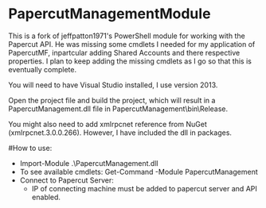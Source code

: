 PapercutManagementModule
========================

This is a fork of jeffpatton1971's PowerShell module for working with the Papercut API. He was missing some cmdlets I needed for my application of PapercutMF, inpartcular adding Shared Accounts and there respective properties. I plan to keep adding the missing cmdlets as I go so that this is eventually complete. 

You will need to have Visual Studio installed, I use version 2013.

Open the project file and build the project, which will result in a PapercutManagement.dll file in PapercutManagement\bin\Release.

You might also need to add xmlrpcnet reference from NuGet (xmlrpcnet.3.0.0.266). However, I have included the dll in packages. 

#How to use:
* Import-Module .\PapercutManagement.dll
* To see available cmdlets: Get-Command -Module PapercutManagement
* Connect to Papercut Server:
  * IP of connecting machine must be added to papercut server and API enabled. 


